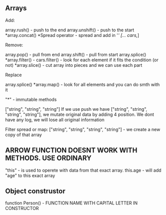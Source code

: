 ## Arrays

Add:

array.rush() - push to the end
array.unshift() - push to the start
*array.concat()
*Spread operator - spread and add in '_' [... cars,_]

Remove:

array.pop() - pull from end
array.shift() - pull from start
array.splice()
*array.filter() - cars.filter() - look for each element if it fits the condition (or not)
*array.slice() - cut array into pieces and we can use each part

Replace

array.splice()
\*array.map() - look for all elements and you can do smth with it

"\*" - immutable methods

["string", "string", "string"]
If we use push we have ["string", "string", "string", "string"], we mutate original data by adding 4 position. We dont have any log, we will lose all original information

Filter spread or map: ["string", "string", "string", "string"] - we create a new copy of that array

## ARROW FUNCTION DOESNT WORK WITH METHODS. USE ORDINARY

"this" - is used to operete with data from that exact array. this.age - will add "age" to this exact array

## Object construstor

function Person() - FUNCTION NAME WITH CAPITAL LETTER IN CONSTRUCTOR
